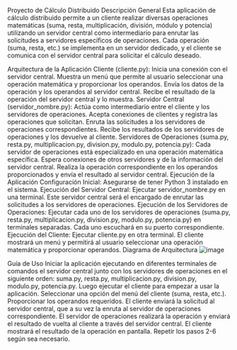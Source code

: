 Proyecto de Cálculo Distribuido
Descripción General
Esta aplicación de cálculo distribuido permite a un cliente realizar diversas operaciones matemáticas (suma, resta, multiplicación, división, módulo y potencia) utilizando un servidor central como intermediario para enrutar las solicitudes a servidores específicos de operaciones. Cada operación (suma, resta, etc.) se implementa en un servidor dedicado, y el cliente se comunica con el servidor central para solicitar el cálculo deseado.

Arquitectura de la Aplicación
Cliente (cliente.py):
Inicia una conexión con el servidor central.
Muestra un menú que permite al usuario seleccionar una operación matemática y proporcionar los operandos.
Envía los datos de la operación y los operandos al servidor central.
Recibe el resultado de la operación del servidor central y lo muestra.
Servidor Central (servidor_nombre.py):
Actúa como intermediario entre el cliente y los servidores de operaciones.
Acepta conexiones de clientes y registra las operaciones que solicitan.
Enruta las solicitudes a los servidores de operaciones correspondientes.
Recibe los resultados de los servidores de operaciones y los devuelve al cliente.
Servidores de Operaciones (suma.py, resta.py, multiplicacion.py, division.py, modulo.py, potencia.py):
Cada servidor de operaciones está especializado en una operación matemática específica.
Espera conexiones de otros servidores y de la información del servidor central.
Realiza la operación correspondiente en los operandos proporcionados y envía el resultado al servidor central.
Ejecución de la Aplicación
Configuración Inicial: Asegurarse de tener Python 3 instalado en el sistema.
Ejecución del Servidor Central: Ejecutar servidor_nombre.py en una terminal. Este servidor central será el encargado de enrutar las solicitudes a los servidores de operaciones.
Ejecución de los Servidores de Operaciones: Ejecutar cada uno de los servidores de operaciones (suma.py, resta.py, multiplicacion.py, division.py, modulo.py, potencia.py) en terminales separadas. Cada uno escuchará en su puerto correspondiente.
Ejecución del Cliente: Ejecutar cliente.py en otra terminal. El cliente mostrará un menú y permitirá al usuario seleccionar una operación matemática y proporcionar operandos.
Diagrama de Arquitectura
![image](https://github.com/Cesar-Joel/Practica_Sockets/assets/79111276/7e16e1de-c7f0-41de-8d4e-1e03f9c93e30)


Guía de Uso
Iniciar la aplicación ejecutando en diferentes terminales de comandos el servidor central junto con los servidores de operaciones en el siguiente orden: suma.py, resta.py, multiplicacion.py, division.py, modulo.py, potencia.py. Luego ejecutar el cliente para empezar a usar la aplicación.
Seleccionar una opción del menú del cliente (suma, resta, etc.).
Proporcionar los operandos requeridos.
El cliente enviará la solicitud al servidor central, que a su vez la enruta al servidor de operaciones correspondiente.
El servidor de operaciones realizará la operación y enviará el resultado de vuelta al cliente a través del servidor central.
El cliente mostrará el resultado de la operación en pantalla.
Repetir los pasos 2-6 según sea necesario.
